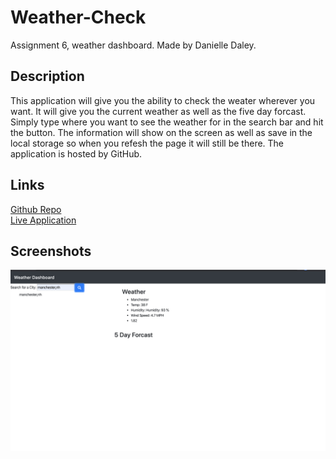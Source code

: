 # Weather-Check
Assignment 6, weather dashboard. Made by Danielle Daley.

## Description
This application will give you the ability to check the weater wherever you want. It will give you the current weather as well as the five day forcast. Simply type where you want to see the weather for in the search bar and hit the button. The information will show on the screen as well as save in the local storage so when you refesh the page it will still be there. The application is hosted by GitHub.

## Links
[Github Repo](https://github.com/danielledaley2196/weather-check)
</br>
[Live Application](https://danielledaley2196.github.io/weather-check/)

## Screenshots
![Screenshot of Application](Weather2.png)